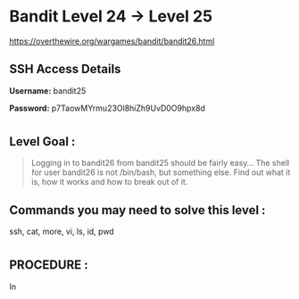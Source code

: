 # Bandit Level 24 -> Level 25 #

https://overthewire.org/wargames/bandit/bandit26.html

## SSH Access Details ##
**Username:**  bandit25

**Password:**  p7TaowMYrmu23Ol8hiZh9UvD0O9hpx8d

#

## Level Goal : ##
>Logging in to bandit26 from bandit25 should be fairly easy… The shell for user bandit26 is not /bin/bash, but something else. Find out what it is, how it works and how to break out of it.


## Commands you may need to solve this level : ##
ssh, cat, more, vi, ls, id, pwd

#  
## PROCEDURE : ##

In
